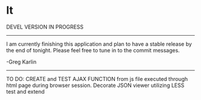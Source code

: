 lt
==


DEVEL VERSION IN PROGRESS

***

I am currently finishing this application and plan to have a stable release by the end of tonight. Please feel free to tune in
to the commit messages.

-Greg Karlin

***

TO DO:
  CREATE and TEST AJAX FUNCTION from js file executed through html page during browser session.
  Decorate JSON viewer utilizing LESS
  test and extend
